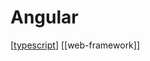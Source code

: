 # Angular

[[typescript]]
[[web-framework]]

[//begin]: # "Autogenerated link references for markdown compatibility"
[typescript]: typescript "TypeScript"
[//end]: # "Autogenerated link references"